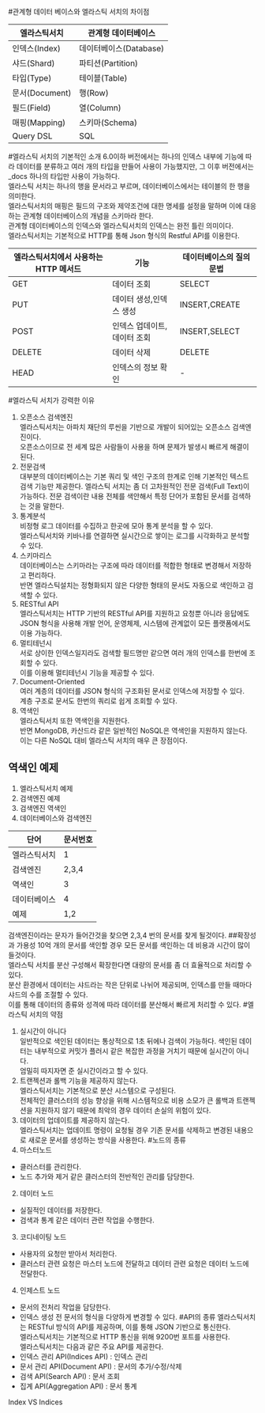 #관계형 데이터 베이스와 엘라스틱 서치의 차이점

|엘라스틱서치|관계형 데이터베이스|
|-----|-----------|
|인덱스(Index)|데이터베이스(Database)|
|샤드(Shard)|파티션(Partition)|
|타입(Type)|테이블(Table)|
|문서(Document)|행(Row)|
|필드(Field)|열(Column)|
|매핑(Mapping)|스키마(Schema)|
|Query DSL|SQL|
#엘라스틱 서치의 기본적인 소개
6.0이하 버전에서는 하나의 인덱스 내부에 기능에 따라 데이터를 분류하고 여러 개의 타입을 만들어 사용이 가능했지만, 그 이후 버전에서는 _docs 하나의 타입만 사용이 가능하다.  
엘라스틱 서치는 하나의 행을 문서라고 부르며, 데이터베이스에서는 테이블의 한 행을 의미한다.  
엘라스틱서치의 매핑은 필드의 구조와 제약조건에 대한 명세를 설정을 말하며 이에 대응하는 관계형 데이터베이스의 개념을 스키마라 한다.  
관계형 데이터베이스의 인덱스와 엘라스틱서치의 인덱스는 완전 틀린 의미이다.  
엘라스틱서치는 기본적으로 HTTP를 통해 Json 형식의 Restful API를 이용한다.
  
|엘라스틱서치에서 사용하는 HTTP 메서드|기능|데이터베이스의 질의문법|
|-------------------|---------|----------|
|GET|데이터 조회|SELECT|
|PUT|데이터 생성,인덱스 생성|INSERT,CREATE|
|POST|인덱스 업데이트, 데이터 조회|INSERT,SELECT|
|DELETE|데이터 삭제|DELETE
|HEAD|인덱스의 정보 확인|-|
#엘라스틱 서치가 강력한 이유
1. 오픈소스 검색엔진  
엘라스틱서치는 아파치 재단의 루씬을 기반으로 개발이 되어있는 오픈소스 검색엔진이다.  
오픈소스이므로 전 세계 많은 사람들이 사용을 하며 문제가 발생시 빠르게 해결이 된다.  
2. 전문검색  
대부분의 데이터베이스는 기본 쿼리 및 색인 구조의 한계로 인해 기본적인 텍스트 검색 기능만 제공한다.
엘라스틱 서치는 좀 더 고차원적인 전문 검색(Full Text)이 가능하다.
전문 검색이란 내용 전체를 색안해서 특정 단어가 포함된 문서를 검색하는 것을 말한다.
3. 통계분석  
비정형 로그 데이터를 수집하고 한곳에 모아 통계 분석을 할 수 있다.  
엘라스틱서치와 키바나를 연결하면 실시간으로 쌓이는 로그를 시각화하고 분석할 수 있다.
4. 스키마리스  
데이터베이스는 스키마라는 구조에 따라 데이터를 적합한 형태로 변경해서 저장하고 편리하다.  
반면 엘라스틱설치는 정형화되지 않은 다양한 형태의 문서도 자동으로 색인하고 검색할 수 있다.
5. RESTful API  
엘라스틱서치는 HTTP 기반의 RESTful API를 지원하고 요청뿐 아니라 응답에도 JSON 형식을 사용해 개발 언어, 운영체제, 시스템에 관계없이 모든 플랫폼에서도 이용 가능하다.
6. 멀티테넌시  
서로 상이한 인덱스일지라도 검색할 필드명만 같으면 여러 개의 인덱스를 한번에 조회할 수 있다.  
이를 이용해 멀티테넌시 기능을 제공할 수 있다.
7. Document-Oriented  
여러 계층의 데이터를 JSON 형식의 구조화된 문서로 인덱스에 저장할 수 있다.  
계층 구조로 문서도 한번의 쿼리로 쉽게 조회할 수 있다.
8. 역색인  
엘라스틱서치 또한 역색인을 지원한다.  
반면 MongoDB, 카산드라 같은 일반적인 NoSQL은 역색인을 지원하지 않는다.  
이는 다른 NoSQL 대비 엘라스틱 서치의 매우 큰 장점이다.

## 역색인 예제
1. 엘라스틱서치 예제
2. 검색엔진 예제
3. 검색엔진 역색인
4. 데이터베이스와 검색엔진

|단어|문서번호|
|----|----|
|엘라스틱서치|1|
|검색엔진|2,3,4|
|역색인|3|
|데이터베이스|4|
|예제|1,2|

검색엔진이라는 문자가 들어간것을 찾으면 2,3,4 번의 문서를 찾게 될것이다.
##확장성과 가용성
10억 개의 문서를 색인할 경우 모든 문서를 색인하는 데 비용과 시간이 많이 들것이다.  
엘라스틱 서치를 분산 구성해서 확장한다면 대량의 문서를 좀 더 효율적으로 처리할 수있다.  
분산 환경에서 데이터는 샤드라는 작은 단위로 나뉘어 제공되며, 인덱스를 만들 때마다 샤드의 수를 조절할 수 있다.  
이를 통해 데이터의 종류와 성격에 따라 데이터를 분산해서 빠르게 처리할 수 있다.
#엘라스틱 서치의 약점
1. 실시간이 아니다  
일반적으로 색인된 데이터는 통상적으로 1초 뒤에나 검색이 가능하다.
색인된 데이터는 내부적으로 커밋가 플러시 같은 복잡한 과정을 거치기 때문에 실시간이 아니다.  
엄밀히 따지자면 준 실시간이라고 할 수 있다.
2. 트랜젝션과 롤백 기능을 제공하지 않는다.  
엘라스틱서치는 기본적으로 분산 시스템으로 구성된다.  
전체적인 클러스터의 성능 향상을 위해 시스템적으로 비용 소모가 큰 롤백과 트랜젝션을 지원하지 않기 때문에 최악의 경우 데이터 손실의 위험이 있다.
3. 데이터의 업데이트를 제공하지 않는다.  
엘라스틱서치는 업데이트 명령이 요청될 경우 기존 문서를 삭제하고 변경된 내용으로 새로운 문서를 생성하는 방식을 사용한다.
#노드의 종류
1. 마스터노드
- 클러스터를 관리한다.
- 노드 추가와 제거 같은 클러스터의 전반적인 관리를 담당한다.
2. 데이터 노드
- 실질적인 데이터를 저장한다.
- 검색과 통계 같은 데이터 관련 작업을 수행한다.
3. 코디네이팅 노드
- 사용자의 요청만 받아서 처리한다.
- 클러스터 관련 요청은 마스터 노드에 전달하고 데이터 관련 요청은 데이터 노드에 전달한다.
4. 인제스트 노드
- 문서의 전처리 작업을 담당한다.
- 인덱스 생성 전 문서의 형식을 다양하게 변경할 수 있다.
#API의 종류
엘라스틱서치는 RESTful 방식의 API를 제공하며, 이를 통해 JSON 기반으로 통신한다.  
엘라스틱서치는 기본적으로 HTTP 통신을 위해 9200번 포트를 사용한다.  
엘라스틱서치는 다음과 같은 주요 API를 제공한다.  
- 인덱스 관리 API(Indices API) : 인덱스 관리
- 문서 관리 API(Document API) : 문서의 추가/수정/삭제
- 검색 API(Search API) : 문서 조회
- 집계 API(Aggregation API) : 문서 통계

Index VS Indices
